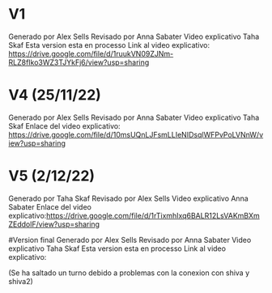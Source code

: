 # V1
Generado por Alex Sells
Revisado por Anna Sabater
Video explicativo Taha Skaf
Esta version esta en processo
Link al video explicativo: https://drive.google.com/file/d/1ruukVN09ZJNm-RLZ8fIko3WZ3TJYkFj6/view?usp=sharing

# V4 (25/11/22)
Generado por Alex Sells
Revisado por Anna Sabater
Video explicativo Taha Skaf
Enlace del video explicativo: https://drive.google.com/file/d/10msUQnLJFsmLLIeNIDsqlWFPvPoLVNnW/view?usp=sharing

# V5 (2/12/22)
Generado por Taha Skaf
Revisado por Alex Sells
Video explicativo Anna Sabater
Enlace del video explicativo:https://drive.google.com/file/d/1rTixmhIxq6BALR12LsVAKmBXmZEddolF/view?usp=sharing

#Version final
Generado por Alex Sells
Revisado por Anna Sabater
Video explicativo Taha Skaf
Esta version esta en processo
Link al video explicativo:

(Se ha saltado un turno debido a problemas con la conexion con shiva y shiva2)
